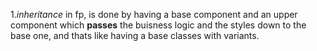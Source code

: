 1._inheritance_ in fp, is done by having a base component and an upper component which **passes** the buisness logic and the styles down to the base one, and thats like having a base classes with variants.

